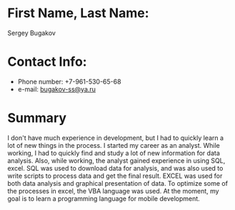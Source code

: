 # First Name, Last Name:
Sergey Bugakov

# Contact Info:
- Phone number: +7-961-530-65-68
- e-mail: bugakov-ss@ya.ru

# Summary
I don't have much experience in development, but I had to quickly learn a lot of new things in the process. I started my career as an analyst. While working, I had to quickly find and study a lot of new information for data analysis. Also, while working, the analyst gained experience in using SQL, excel. SQL was used to download data for analysis, and was also used to write scripts to process data and get the final result. EXCEL was used for both data analysis and graphical presentation of data. To optimize some of the processes in excel, the VBA language was used.
At the moment, my goal is to learn a programming language for mobile development.

